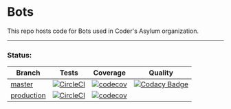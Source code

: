 # Bots
This repo hosts code for Bots used in Coder's Asylum organization.

<hr>

### Status:

| Branch | Tests | Coverage | Quality |
| --- | --- | --- | --- |
| [master](https://github.com/Coders-Asylum/Bots/tree/master) | [![CircleCI](https://circleci.com/gh/Coders-Asylum/Bots/tree/master.svg?style=svg)](https://circleci.com/gh/Coders-Asylum/Bots/tree/master) | [![codecov](https://codecov.io/gh/Coders-Asylum/Bots/branch/master/graph/badge.svg?token=Kak9MljFjZ)](https://codecov.io/gh/Coders-Asylum/Bots) | [![Codacy Badge](https://app.codacy.com/project/badge/Grade/e3fcaa58e8f540f4822376d846031552)](https://www.codacy.com/gh/Coders-Asylum/Bots/dashboard?utm_source=github.com&amp;utm_medium=referral&amp;utm_content=Coders-Asylum/Bots&amp;utm_campaign=Badge_Grade)|
| [production](https://github.com/Coders-Asylum/Bots/tree/master) | [![CircleCI](https://circleci.com/gh/Coders-Asylum/Bots/tree/production.svg?style=svg)](https://circleci.com/gh/Coders-Asylum/Bots/tree/production) | [![codecov](https://codecov.io/gh/Coders-Asylum/Bots/branch/production/graph/badge.svg?token=Kak9MljFjZ)](https://codecov.io/gh/Coders-Asylum/Bots) ||